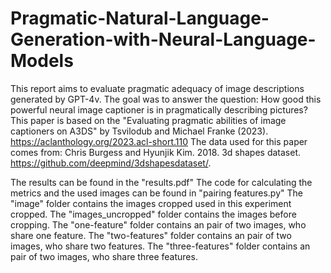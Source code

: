 ﻿# Pragmatic-Natural-Language-Generation-with-Neural-Language-Models
This report aims to evaluate pragmatic adequacy of image descriptions generated by GPT-4v.
The goal was to answer the question: How good this powerful neural image captioner is in
pragmatically describing pictures?
This paper is based on the "Evaluating pragmatic abilities of image captioners on A3DS" by Tsvilodub and Michael Franke (2023). https://aclanthology.org/2023.acl-short.110
The data used for this paper comes from: Chris Burgess and Hyunjik Kim. 2018. 
3d shapes dataset. https://github.com/deepmind/3dshapesdataset/.


The results can be found in the "results.pdf"
The code for calculating the metrics and the used images can be found in "pairing features.py"
The "image" folder contains the images cropped used in this experiment cropped.
The "images_uncropped" folder contains the images before cropping.
The "one-feature" folder contains an pair of two images, who share one feature.
The "two-features" folder contains an pair of two images, who share two features.
The "three-features" folder contains an pair of two images, who share three features.
